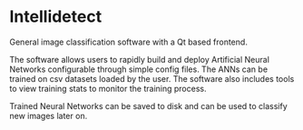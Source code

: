 # Intellidetect
General image classification software with a Qt based frontend.

The software allows users to rapidly build and deploy Artificial Neural Networks configurable through simple config files.
The ANNs can be trained on csv datasets loaded by the user. The software also includes tools to view training stats to monitor
the training process.

Trained Neural Networks can be saved to disk and can be used to classify new images later on.
